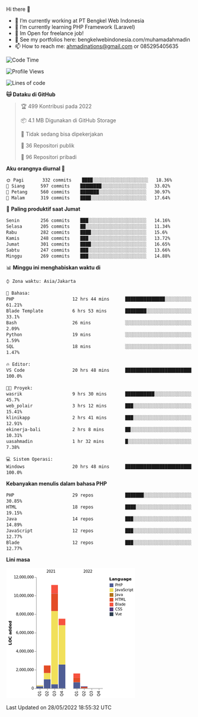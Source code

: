Hi there 👋

- 🔭 I’m currently working at PT Bengkel Web Indonesia
- 🌱 I’m currently learning PHP Framework (Laravel)
- 📂 Im Open for freelance job!
- 🧷 See my portfolios here: bengkelwebindonesia.com/muhamadahmadin
- 📫 How to reach me: ahmadinations@gmail.com or 085295405635


<!--START_SECTION:waka-->
![Code Time](http://img.shields.io/badge/Code%20Time-0%20secs-blue)

![Profile Views](http://img.shields.io/badge/Profil%20dilihat-0-blue)

![Lines of code](https://img.shields.io/badge/Sejak%20Hello%20World%20aku%20telah%20menulis-23%20Million%20baris%20kode-blue)

**🐱 Dataku di GitHub** 

> 🏆 499 Kontribusi pada 2022
 > 
> 📦 4.1 MB Digunakan di GitHub Storage 
 > 
> 🚫 Tidak sedang bisa dipekerjakan
 > 
> 📜 36 Repositori publik 
 > 
> 🔑 96 Repositori pribadi  
 > 
**Aku orangnya diurnal 🐤** 

```text
🌞 Pagi       332 commits    ████░░░░░░░░░░░░░░░░░░░░░   18.36% 
🌆 Siang      597 commits    ████████░░░░░░░░░░░░░░░░░   33.02% 
🌃 Petang     560 commits    ███████░░░░░░░░░░░░░░░░░░   30.97% 
🌙 Malam      319 commits    ████░░░░░░░░░░░░░░░░░░░░░   17.64%

```
📅 **Paling produktif saat Jumat** 

```text
Senin        256 commits    ███░░░░░░░░░░░░░░░░░░░░░░   14.16% 
Selasa       205 commits    ██░░░░░░░░░░░░░░░░░░░░░░░   11.34% 
Rabu         282 commits    ████░░░░░░░░░░░░░░░░░░░░░   15.6% 
Kamis        248 commits    ███░░░░░░░░░░░░░░░░░░░░░░   13.72% 
Jumat        301 commits    ████░░░░░░░░░░░░░░░░░░░░░   16.65% 
Sabtu        247 commits    ███░░░░░░░░░░░░░░░░░░░░░░   13.66% 
Minggu       269 commits    ███░░░░░░░░░░░░░░░░░░░░░░   14.88%

```


📊 **Minggu ini menghabiskan waktu di** 

```text
⌚︎ Zona waktu: Asia/Jakarta

💬 Bahasa: 
PHP                      12 hrs 44 mins      ███████████████░░░░░░░░░░   61.21% 
Blade Template           6 hrs 53 mins       ████████░░░░░░░░░░░░░░░░░   33.1% 
Bash                     26 mins             ░░░░░░░░░░░░░░░░░░░░░░░░░   2.09% 
Python                   19 mins             ░░░░░░░░░░░░░░░░░░░░░░░░░   1.59% 
SQL                      18 mins             ░░░░░░░░░░░░░░░░░░░░░░░░░   1.47%

🔥 Editor: 
VS Code                  20 hrs 48 mins      █████████████████████████   100.0%

🐱‍💻 Proyek: 
wasrik                   9 hrs 30 mins       ███████████░░░░░░░░░░░░░░   45.7% 
web_polair               3 hrs 12 mins       ███░░░░░░░░░░░░░░░░░░░░░░   15.41% 
klinikapp                2 hrs 41 mins       ███░░░░░░░░░░░░░░░░░░░░░░   12.91% 
ekinerja-bali            2 hrs 8 mins        ██░░░░░░░░░░░░░░░░░░░░░░░   10.31% 
uasahmadin               1 hr 32 mins        █░░░░░░░░░░░░░░░░░░░░░░░░   7.38%

💻 Sistem Operasi: 
Windows                  20 hrs 48 mins      █████████████████████████   100.0%

```

**Kebanyakan menulis dalam bahasa PHP** 

```text
PHP                      29 repos            ███████░░░░░░░░░░░░░░░░░░   30.85% 
HTML                     18 repos            ████░░░░░░░░░░░░░░░░░░░░░   19.15% 
Java                     14 repos            ███░░░░░░░░░░░░░░░░░░░░░░   14.89% 
JavaScript               12 repos            ███░░░░░░░░░░░░░░░░░░░░░░   12.77% 
Blade                    12 repos            ███░░░░░░░░░░░░░░░░░░░░░░   12.77%

```


**Lini masa**

![Chart not found](https://raw.githubusercontent.com/MuhamadAhmadin/MuhamadAhmadin/master/charts/bar_graph.png) 


 Last Updated on 28/05/2022 18:55:32 UTC
<!--END_SECTION:waka-->
